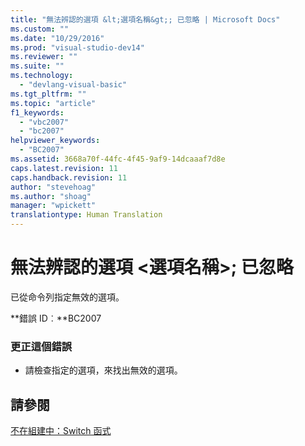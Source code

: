 ```yaml
---
title: "無法辨認的選項 &lt;選項名稱&gt;; 已忽略 | Microsoft Docs"
ms.custom: ""
ms.date: "10/29/2016"
ms.prod: "visual-studio-dev14"
ms.reviewer: ""
ms.suite: ""
ms.technology: 
  - "devlang-visual-basic"
ms.tgt_pltfrm: ""
ms.topic: "article"
f1_keywords: 
  - "vbc2007"
  - "bc2007"
helpviewer_keywords: 
  - "BC2007"
ms.assetid: 3668a70f-44fc-4f45-9af9-14dcaaaf7d8e
caps.latest.revision: 11
caps.handback.revision: 11
author: "stevehoag"
ms.author: "shoag"
manager: "wpickett"
translationtype: Human Translation
---
```

# 無法辨認的選項 &lt;選項名稱&gt;; 已忽略
已從命令列指定無效的選項。  
  
 **錯誤 ID︰**BC2007  
  
### 更正這個錯誤  
  
-   請檢查指定的選項，來找出無效的選項。  
  
## 請參閱  
 [不在組建中：Switch 函式](http://msdn.microsoft.com/zh-tw/8320196c-ad40-49d5-a9b8-d1af5dab652f)
